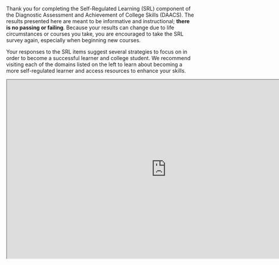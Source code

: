 Thank you for completing the Self-Regulated Learning (SRL) component of the Diagnostic Assessment and Achievement of College Skills (DAACS). The results presented here are meant to be informative and instructional; **there is no passing or failing**. Because your results can change due to life circumstances or courses you take, you are encouraged to take the SRL survey again, especially when beginning new courses.

Your responses to the SRL items suggest several strategies to focus on in order to become a successful learner and college student. We recommend visiting each of the domains listed on the left to learn about becoming a more self-regulated learner and access resources to enhance your skills.

<div class="embed-responsive embed-responsive-16by9"><iframe width="853" height="480" src="https://player.vimeo.com/video/207329335"></iframe></div>
